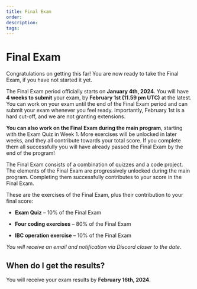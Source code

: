 ```yaml
---
title: Final Exam
order:
description:
tags:
---
```


# Final Exam

Congratulations on getting this far! You are now ready to take the Final Exam, if you have not started it yet.

The Final Exam period officially starts on **January 4th, 2024**. You will have **4 weeks to submit** your exam, by **February 1st (11.59 pm UTC)** at the latest. You can work on your exam until the end of the Final Exam period and can submit your exam whenever you feel ready. Importantly, February 1st is a hard cut-off, and we are not granting extensions.

<HighlightBox type="note">

**You can also work on the Final Exam during the main program**, starting with the Exam Quiz in Week 1. More exercises will be unlocked in later weeks, and they all contribute towards your total score. If you complete them all successfully you will have already passed the Final Exam by the end of the program!

</HighlightBox>

The Final Exam consists of a combination of quizzes and a code project. The elements of the Final Exam are progressively unlocked during the main program. Completing them successfully contributes to your score in the Final Exam.

These are the exercises of the Final Exam, plus their contribution to your final score:

* **Exam Quiz** – 10% of the Final Exam

* **Four coding exercises** – 80% of the Final Exam

* **IBC operation exercise** – 10% of the Final Exam

*You will receive an email and notification via Discord closer to the date.*

## When do I get the results?

You will receive your exam results by **February 16th, 2024**.

<!--

Before exam period: 
The Final Exam will be released on **Thursday, January 4th, 2024**.

After exam period:

Congratulations on getting this far! You are now ready to take the exam, if you have not started it yet. You can work on your exam until **February 1st** and can submit your exam whenever you feel ready. Importantly, February 1st is a hard cut-off, and we are not granting extensions.

The exam is composed of two parts:

* One **coding project** that involves the Cosmos SDK, Ignite CLI, and CosmJS.
* One **IBC relayer operations** exercise.

## Coding project

An experienced developer can tackle the coding project in 4 hours or less. We have created a repository for you to upload your work on `git.academy.b9lab.com`. You can find your own repository [here](https://git.academy.b9lab.com/ida-p5-final-exam/student-projects). It was forked from [another repository](https://git.academy.b9lab.com/ida-p5-final-exam/exam-code) to which you have read-only access.

The detailed steps you need to follow are described in a dedicated `readme.md` file.

This server runs a Gitlab instance that we manage internally. It runs a CI/CD pipeline that grades your submission as soon as you push it to your repository. You can push as many times as you want and, we hope, see your score increase with every push (more details are in the `readme`).

Please do not modify the [`.gitlab-ci.yml`](https://git.academy.b9lab.com/ida-p5-final-exam/exam-code/-/blob/main/.gitlab-ci.yml) file, as doing so would invalidate your score.

The coding project counts for 90% of your overall exam score. This means that if the grading pipeline yields the line `FS_SCORE:100%`, then congratulations, you already have reached 90% for the overall exam.

Please do not disclose solutions or details of a solution of the exam on public forums so that it can stay relevant as long as possible.

## IBC operations

An experienced developer can tackle the IBC operations exercise in 2 hours or less.

This part of the exam counts for 10% of your overall exam score. Unlike the coding project, there are no partial scores. That means you either achieve the goal or you do not. Therefore, in terms of impact on your overall exam score, it either adds 0% or it adds 10%.

You should have received an email that provides two pieces of information that are **unique to you**:

1. The recipient address.
2. The origin denomination.

Head [here](https://git.academy.b9lab.com/ida-p5-final-exam/exam-ibc-operation/-/blob/main/exercise-description.md) for the complete exercise description. Take note of the parts where it mentions the identifiers that are unique to you.

We have a service that runs on a schedule and checks if you completed the expected transfer. After you have completed this part, give or take a few hours, you should receive an email confirming that our server successfully detected the transfer you made.

<HighlightBox type="tip">

Sometimes, the testnet faucet hits its daily cap. Just to be on the safe side, you can ask for your testnet ATOMs ahead of time. See [here](https://git.academy.b9lab.com/ida-p5-final-exam/exam-ibc-operation/-/blob/main/exercise-description.md).

Also, if you do not have write access to the faucet channel, try first to type _Faucet_, _Access_ or _Testnet_ in  the [⁠💬┇general](https://discord.com/channels/669268347736686612/928239045291679754) channel. A bot will then give you the write permissions.

</HighlightBox>

## Overall exam score

To calculate your overall exam score, we combine:

1. Your score from the coding project, with a weight of `0.9`.
2. Your score from the IBC operations, with a weight of `0.1`.

If your overall score is 80% or higher, then congratulations, you have passed.

## Email schedule

There are a number of emails that you have received, will receive, or could receive with regards to the exam:

1. The _exam is open_ email, which:
   1. Invites you to our Gitlab server.
   2. Mentions the two pieces of information that are unique to you, for the IBC operations part.
2. An email that congratulates you on passing the IBC operations part of the exam, as and when our server detects your correct transfer.
3. A deadline reminder email one week before the deadline.
4. A _pass_ or _fail_ email, that you will receive after the deadline.

Good luck! 
-->
